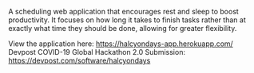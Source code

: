 A scheduling web application that encourages rest and sleep to boost productivity.
It focuses on how long it takes to finish tasks rather than at exactly what time they should be done, allowing for greater flexibility.


View the application here: https://halcyondays-app.herokuapp.com/
Devpost COVID-19 Global Hackathon 2.0 Submission: https://devpost.com/software/halcyondays
